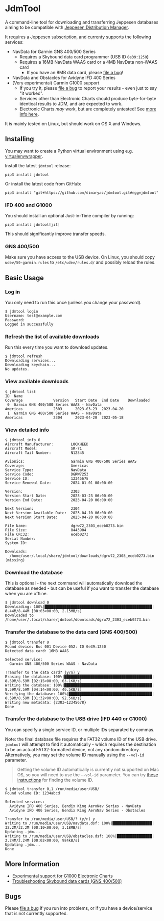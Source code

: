 # JdmTool

A command-line tool for downloading and transferring Jeppesen databases aiming to be compatible with [Jeppesen Distribution Manager](https://ww2.jeppesen.com/data-solutions/jeppesen-distribution-manager/).

It requires a Jeppesen subscription, and currenty supports the following services:
- NavData for Garmin GNS 400/500 Series
  - Requires a Skybound data card programmer (USB ID `0e39:1250`)
  - Requires a 16MB NavData WAAS card or a 4MB NavData non-WAAS card
    - If you have an 8MB data card, please [file a bug](https://github.com/dimaryaz/jdmtool/issues/)!
- NavData and Obstacles for Avidyne IFD 400 Series
- (Very experimental) Garmin G1000 support
  - If you try it, please [file a bug](https://github.com/dimaryaz/jdmtool/issues/) to report your results - even just to say "it worked".
  - Services other than Electronic Charts should produce byte-for-byte identical results to JDM, and are expected to work.
  - Electronic Charts _may_ work, but are completely untested! See [more info here](ElectronicCharts.md).


It is mainly tested on Linux, but should work on OS X and Windows.

## Installing

You may want to create a Python virtual environment using e.g. [virtualenvwrapper](https://pypi.org/project/virtualenvwrapper/).

Install the latest `jdmtool` release:

```
pip3 install jdmtool
```

Or install the latest code from GitHub:

```
pip3 install "git+https://github.com/dimaryaz/jdmtool.git#egg=jdmtool"
```

### IFD 400 and G1000

You should install an optional Just-in-Time compiler by running:
```
pip3 install jdmtool[jit]
```

This should significantly improve transfer speeds.

### GNS 400/500

Make sure you have access to the USB device. On Linux, you should copy `udev/50-garmin.rules` to `/etc/udev/rules.d/` and possibly reload the rules.

## Basic Usage

### Log in

You only need to run this once (unless you change your password).

```
$ jdmtool login
Username: test@example.com
Password: 
Logged in successfully
```

### Refresh the list of available downloads

Run this every time you want to download updates.

```
$ jdmtool refresh
Downloading services...
Downloading keychain...
No updates.
```

### View available downloads

```
$ jdmtool list
ID  Name                                                                    Coverage              Version   Start Date  End Date    Downloaded
 0  Garmin GNS 400/500 Series WAAS - NavData                                Americas              2303      2023-03-23  2023-04-20            
 1  Garmin GNS 400/500 Series WAAS - NavData                                Americas              2304      2023-04-20  2023-05-18            
```

### View detailed info

```
$ jdmtool info 0
Aircraft Manufacturer:        LOCKHEED
Aircraft Model:               SR-71
Aircraft Tail Number:         N12345

Avionics:                     Garmin GNS 400/500 Series WAAS
Coverage:                     Americas
Service Type:                 NavData
Service Code:                 DGRW7253
Service ID:                   12345678
Service Renewal Date:         2024-01-01 00:00:00

Version:                      2303
Version Start Date:           2023-03-23 06:00:00
Version End Date:             2023-04-20 06:00:00

Next Version:                 2304
Next Version Available Date:  2023-04-10 06:00:00
Next Version Start Date:      2023-04-20 06:00:00

File Name:                    dgrw72_2303_eceb0273.bin
File Size:                    8443904
File CRC32:                   eceb0273
Serial Number:                
System ID:                    

Downloads:
  /home/user/.local/share/jdmtool/downloads/dgrw72_2303_eceb0273.bin  (missing)
```

### Download the database

This is optional - the next command will automatically download the database as needed - but can be useful if you want to transfer the database when you are offline.

```
$ jdmtool download 0
Downloading: 100%|█████████████████████████████████████████████████| 8.44M/8.44M [00:03<00:00, 2.15MB/s]
Downloaded to /home/user/.local/share/jdmtool/downloads/dgrw72_2303_eceb0273.bin
```

### Transfer the database to the data card (GNS 400/500)

```
$ jdmtool transfer 0
Found device: Bus 001 Device 052: ID 0e39:1250
Detected data card: 16MB WAAS

Selected service:
  Garmin GNS 400/500 Series WAAS - NavData

Transfer to the data card? (y/n) y
Erasing the database: 100%|████████████████████████████████████████| 8.59M/8.59M [02:15<00:00, 63.1KB/s]
Writing the database: 100%|████████████████████████████████████████| 8.59M/8.59M [04:14<00:00, 40.5KB/s]
Verifying the database: 100%|██████████████████████████████████████| 8.59M/8.59M [01:32<00:00, 92.5KB/s]
Writing new metadata: {2303~12345678}
Done
```

### Transfer the database to the USB drive (IFD 440 or G1000)

You can specify a single service ID, or multiple IDs separated by commas.

Note: the final database file requires the FAT32 volume ID of the USB drive. `jdmtool` will attempt to find it automatically - which requires the destination to be an actual FAT32-formatted device, not any random directory. Alternatively, you may set the volume ID manually using the `--vol-id` parameter.

> Getting the volume ID automatically is currently not supported on Mac OS, so you will need to use the `--vol-id` parameter. You can try [these instructions](https://apple.stackexchange.com/questions/408562/how-can-i-get-the-volume-serial-number-of-a-fat-volume) for finding the volume ID.

```
$ jdmtool transfer 0,1 /run/media/user/USB/
Found volume ID: 1234abcd

Selected services:
  Avidyne IFD 400 Series, Bendix King AeroNav Series - NavData
  Avidyne IFD 400 Series, Bendix King AeroNav Series - Obstacles

Transfer to /run/media/user/USB/? (y/n) y
Writing to /run/media/user/USB/navdata.dsf: 100%|██████████████████| 32.2M/32.2M [00:10<00:00, 3.18MB/s]
Updating .jdm...
Writing to /run/media/user/USB/obstacles.dsf: 100%|████████████████| 2.24M/2.24M [00:02<00:00, 984kB/s]
Updating .jdm...
Done
```

## More Information

- [Experimental support for G1000 Electronic Charts](ElectronicCharts.md)
- [Troubleshooting Skybound data cards (GNS 400/500)](Skybound.md)

## Bugs

Please [file a bug](https://github.com/dimaryaz/jdmtool/issues/) if you run into problems, or if you have a device/service that is not currently supported.
